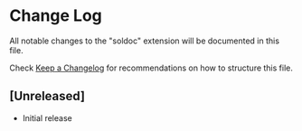 # Change Log

All notable changes to the "soldoc" extension will be documented in this file.

Check [Keep a Changelog](http://keepachangelog.com/) for recommendations on how to structure this file.

## [Unreleased]

- Initial release